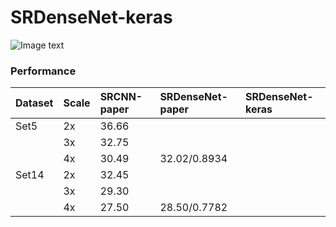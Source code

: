 # SRDenseNet-keras

![Image text](https://github.com/InsightDev/SRCNN-keras/blob/master/SRDenseNet/docs/butterfly_GT.png)


### Performance

| Dataset | Scale | SRCNN-paper | SRDenseNet-paper | SRDenseNet-keras |
| :------ | :---- | :---------- | :--------------- | :--------------- | 
| Set5    | 2x    | 36.66       |                  |                  |
|         | 3x    | 32.75       |                  |                  |
|         | 4x    | 30.49       | 32.02/0.8934     |                  |
| Set14   | 2x    | 32.45       |                  |                  |
|         | 3x    | 29.30       |                  |                  |
|         | 4x    | 27.50       | 28.50/0.7782     |                  |
